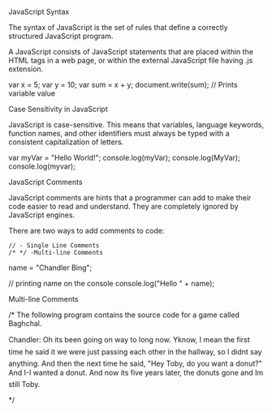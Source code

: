 JavaScript Syntax

The syntax of JavaScript is the set of rules that define a correctly structured JavaScript program.

A JavaScript consists of JavaScript statements that are placed within the <script></script> HTML tags in a web page, or within the external JavaScript file having .js extension.

var x = 5;
var y = 10;
var sum = x + y;
document.write(sum); // Prints variable value

Case Sensitivity in JavaScript

JavaScript is case-sensitive. This means that variables, language keywords, function names, and other identifiers must always be typed with a consistent capitalization of letters.

var myVar = "Hello World!";
console.log(myVar);
console.log(MyVar);
console.log(myvar);

JavaScript Comments

JavaScript comments are hints that a programmer can add to make their code easier to read and understand. They are completely ignored by JavaScript engines.

There are two ways to add comments to code:

    // - Single Line Comments
    /* */ -Multi-line Comments


name = "Chandler Bing";

// printing name on the console
console.log("Hello " + name);

Multi-line Comments


/* The following program contains the source code for a game called Baghchal. 

Chandler: Oh its been going on way to long now. Yknow, I mean the first time he said it we were just passing each other in the hallway, so I didnt say anything. And then the next time he said, "Hey Toby, do you want a donut?" And I-I wanted a donut. And now its five years later, the donuts gone and Im still Toby.

*/